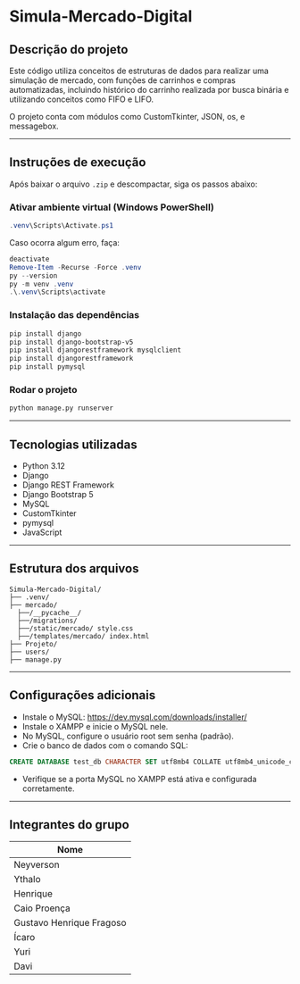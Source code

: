 
# Simula-Mercado-Digital

## Descrição do projeto

Este código utiliza conceitos de estruturas de dados para realizar uma simulação de mercado, com funções de carrinhos e compras automatizadas, incluindo histórico do carrinho realizada por busca binária e utilizando conceitos como FIFO e LIFO.

O projeto conta com módulos como CustomTkinter, JSON, os, e messagebox.

---

## Instruções de execução

Após baixar o arquivo `.zip` e descompactar, siga os passos abaixo:

### Ativar ambiente virtual (Windows PowerShell)

```powershell
.venv\Scripts\Activate.ps1
```

Caso ocorra algum erro, faça:

```powershell
deactivate
Remove-Item -Recurse -Force .venv
py --version
py -m venv .venv
.\.venv\Scripts\activate
```

### Instalação das dependências

```bash
pip install django
pip install django-bootstrap-v5
pip install djangorestframework mysqlclient
pip install djangorestframework
pip install pymysql
```

### Rodar o projeto

```bash
python manage.py runserver
```

---

## Tecnologias utilizadas

- Python 3.12  
- Django  
- Django REST Framework  
- Django Bootstrap 5  
- MySQL  
- CustomTkinter  
- pymysql
- JavaScript

---

## Estrutura dos arquivos

```
Simula-Mercado-Digital/
├── .venv/
├── mercado/
  ├──/__pycache__/
  ├──/migrations/
  ├──/static/mercado/ style.css
  ├──/templates/mercado/ index.html
├── Projeto/
├── users/         
├── manage.py               
```

---

## Configurações adicionais

- Instale o MySQL: https://dev.mysql.com/downloads/installer/  
- Instale o XAMPP e inicie o MySQL nele.  
- No MySQL, configure o usuário root sem senha (padrão).  
- Crie o banco de dados com o comando SQL:

```sql
CREATE DATABASE test_db CHARACTER SET utf8mb4 COLLATE utf8mb4_unicode_ci;
```

- Verifique se a porta MySQL no XAMPP está ativa e configurada corretamente.

---

## Integrantes do grupo

| Nome                    |
|-------------------------|
| Neyverson               |
| Ythalo                  |
| Henrique                |
| Caio Proença            |
| Gustavo Henrique Fragoso|
| Ícaro                   |
| Yuri                    | 
| Davi                    |
